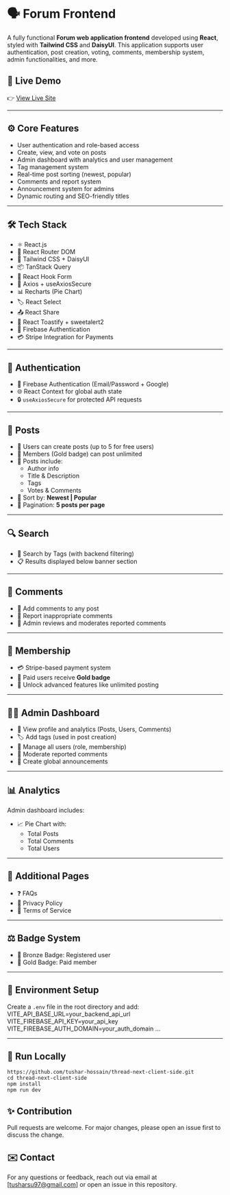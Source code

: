 # 🗣️ Forum Frontend

A fully functional **Forum web application frontend** developed using **React**, styled with **Tailwind CSS** and **DaisyUI**. This application supports user authentication, post creation, voting, comments, membership system, admin functionalities, and more.

## 🚀 Live Demo

👉 [View Live Site](https://thread-nest-2b0d5.web.app/)

---

## ⚙️ Core Features

- User authentication and role-based access
- Create, view, and vote on posts
- Admin dashboard with analytics and user management
- Tag management system
- Real-time post sorting (newest, popular)
- Comments and report system
- Announcement system for admins
- Dynamic routing and SEO-friendly titles

---

## 🛠️ Tech Stack

- ⚛️ React.js
- 🔁 React Router DOM
- 🎨 Tailwind CSS + DaisyUI
- 📦 TanStack Query
- 📝 React Hook Form
- 🔐 Axios + useAxiosSecure
- 📊 Recharts (Pie Chart)
- 🏷️ React Select
- 📤 React Share
- 🔔 React Toastify + sweetalert2
- 🔑 Firebase Authentication
- 💳 Stripe Integration for Payments

---

## 🔐 Authentication

- 🔑 Firebase Authentication (Email/Password + Google)
- 🌐 React Context for global auth state
- 🔒 `useAxiosSecure` for protected API requests

---

## 📝 Posts

- 🧑 Users can create posts (up to 5 for free users)
- 🏅 Members (Gold badge) can post unlimited
- 📌 Posts include:
  - Author info
  - Title & Description
  - Tags
  - Votes & Comments
- 🔄 Sort by: **Newest | Popular**
- 📄 Pagination: **5 posts per page**

---

## 🔍 Search

- 🔎 Search by Tags (with backend filtering)
- 📋 Results displayed below banner section

---

## 💬 Comments

- 📝 Add comments to any post
- 🚩 Report inappropriate comments
- 👮 Admin reviews and moderates reported comments

---

## 🚜 Membership

- 💳 Stripe-based payment system
- 🥇 Paid users receive **Gold badge**
- 🔐 Unlock advanced features like unlimited posting

---

## 👨‍💼 Admin Dashboard

- 👤 View profile and analytics (Posts, Users, Comments)
- 🏷️ Add tags (used in post creation)
- 👥 Manage all users (role, membership)
- 🚨 Moderate reported comments
- 📣 Create global announcements

---

## 📊 Analytics

Admin dashboard includes:

- 📈 Pie Chart with:
  - Total Posts
  - Total Comments
  - Total Users

---

## 📄 Additional Pages

- ❓ FAQs
- 📃 Privacy Policy
- 📜 Terms of Service

---

## ⚖️ Badge System

- 🥉 Bronze Badge: Registered user
- 🥇 Gold Badge: Paid member

---

## 📖 Environment Setup

Create a `.env` file in the root directory and add:
VITE_API_BASE_URL=your_backend_api_url
VITE_FIREBASE_API_KEY=your_api_key
VITE_FIREBASE_AUTH_DOMAIN=your_auth_domain
...

---

 ## 🧪 Run Locally

```
https://github.com/tushar-hossain/thread-next-client-side.git
cd thread-next-client-side
npm install
npm run dev
```

## ✨ Contribution

Pull requests are welcome. For major changes, please open an issue first to discuss the change.

## ✉️ Contact

For any questions or feedback, reach out via email at [tusharsu97@gmail.com] or open an issue in this repository.
